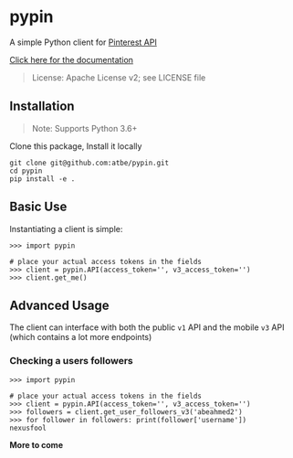 # pypin
A simple Python client for <a href="https://developers.pinterest.com/docs/api/overview/" target="_blank">Pinterest API</a>

[Click here for the documentation](https://atbe.github.io/pypin/docs/_build/html/#)

>License: Apache License v2; see LICENSE file

## Installation

> Note: Supports Python 3.6+

Clone this package, Install it locally
```
git clone git@github.com:atbe/pypin.git
cd pypin
pip install -e .
```

## Basic Use

Instantiating a client is simple:

```pydocstring
>>> import pypin

# place your actual access tokens in the fields
>>> client = pypin.API(access_token='', v3_access_token='')
>>> client.get_me()
```

## Advanced Usage

The client can interface with both the public `v1` API and the mobile `v3` API (which contains a lot more endpoints)

### Checking a users followers

```pydocstring
>>> import pypin

# place your actual access tokens in the fields
>>> client = pypin.API(access_token='', v3_access_token='')
>>> followers = client.get_user_followers_v3('abeahmed2')
>>> for follower in followers: print(follower['username'])
nexusfool
```

**More to come**
